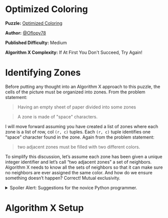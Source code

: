 # Optimized Coloring

__Puzzle:__ [Optimized Coloring](https://www.codingame.com/training/medium/optimized-coloring)

__Author:__ [@Oflopy78](https://www.codingame.com/profile/78597a36a97776323b29c41b0e314f1c8444555)

__Published Difficulty:__ Medium

__Algorithm X Complexity:__ If At First You Don't Succeed, Try Again!

# Identifying Zones

Before putting any thought into an Algorithm X approach to this puzzle, the cells of the picture must be organized into zones. From the problem statement:

>Having an empty sheet of paper divided into some zones

>A zone is made of "space" characters.

I will move forward assuming you have created a list of zones where each zone is a list of row, col `(r, c)` tuples. Each `(r, c)` tuple identifies one “space” character found in the zone. Again from the problem statement:

>two adjacent zones must be filled with two different colors.

To simplify this discussion, let’s assume each zone has been given a unique integer identifier and let’s call “two adjacent zones” a set of neighbors. Algorithm X needs to know all the sets of neighbors so that it can make sure no neighbors are ever assigned the same color. And how do we ensure something doesn’t happen? Correct! Mutual exclusivity.

<details>
<summary>Spoiler Alert: Suggestions for the novice Python programmer.</summary>
<br>

You need to look at every combination of 2 zones and determine if those two zones are neighbors. This is a great opportunity to use `itertools.combinations`.

```python
# assumed data structure
# Zones : List[List[tuple]] – each zone in zones is a list if (r, c) tuples

from itertools import combinations

for zone_1, zone_2 in combinations(zones, 2):
    for (r1, c1) in zone_1:
        for (r2, c2) in zone_2:
            if the two cells indicate the zones are neighbors:
                add (zone_1, zone_2) to the list of neighbors
                stop checking (zone_1, zone_2)
```

If you really want to make your code “Pythonic”, try this:

```python
# assumed data structure
# Zones : List[List[tuple]] – each zone in zones is a list if (r, c) tuples

from itertools import combinations

for zone_1, zone_2 in combinations(zones, 2):
    if any((r1, c1, r2, c2 indicate zones are neighbors) for (r1, c1) in zone_1 for (r2, c2) in zone_2):
        add (zone_1, zone_2) to the list of neighbors
```

The code is still very readable, but the use of `any` has shortened the code and eliminated the need to do further checking to break out of the nested `for` loops.
</details>


# Algorithm X Setup
